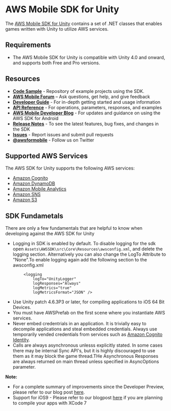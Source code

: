 # AWS Mobile SDK for Unity
The [AWS Mobile SDK for Unity](http://aws.amazon.com/mobile/sdk/) contains a set of .NET classes that enables games written with Unity to utilize AWS services. 

## Requirements

* The AWS Mobile SDK for Unity is compatible with Unity 4.0 and onward, and supports both Free and Pro versions.

## Resources
* **[Code Sample](https://github.com/awslabs/aws-sdk-unity-samples)** - Repository of example projects using the SDK.
* **[AWS Mobile Forum](https://forums.aws.amazon.com/forum.jspa?forumID=88)** – Ask questions, get help, and give feedback
* **[Developer Guide](http://docs.aws.amazon.com/mobile/sdkforunity/developerguide/)** - For in-depth getting started and usage information
* **[API Reference](http://docs.aws.amazon.com/AWSUnitySDK/latest/APIReference/)** - For operations, parameters, responses, and examples
* **[AWS Mobile Developer Blog](http://mobile.awsblog.com/)** - For updates and guidance on using the AWS SDK for Android
* **[Release Notes](https://aws.amazon.com/releasenotes/Unity)** - To see the latest features, bug fixes, and changes in the SDK
* **[Issues](https://github.com/aws/aws-sdk-unity/issues)** - Report issues and submit pull requests
* **[@awsformobile](https://twitter.com/awsformobile)** - Follow us on Twitter

## Supported AWS Services
The AWS SDK for Unity supports the following AWS services:

* [Amazon Cognito](http://aws.amazon.com/cognito/)
* [Amazon DynamoDB](http://aws.amazon.com/dynamodb/)
* [Amazon Mobile Analytics](http://aws.amazon.com/mobileanalytics/)
* [Amazon SNS](http://aws.amazon.com/sns/)
* [Amazon S3](http://aws.amazon.com/s3/)


## SDK Fundametals
There are only a few fundamentals that are helpful to know when developing against the AWS SDK for Unity
* Logging in SDK is enabled by default. To disable logging for the sdk open ``Assets\AWSSDK\src\Core\Resources\awsconfig.xml``, and delete the logging section. Alternatively you can also change the LogTo Attribute to "None".To enable logging again add the following section to the awsconfig.xml

```
        <logging
            logTo="UnityLogger"
            logResponses="Always"
            logMetrics="true"
            logMetricsFormat="JSON" />
```

* Use Unity patch 4.6.3P3 or later, for compiling applications to iOS 64 Bit Devices.
* You must have AWSPrefab on the first scene where you instantiate AWS services.
* Never embed credentrials in an application.  It is trivially easy to decompile applications and steal embedded credentials.  Always use temporarily vended credentials from services such as [Amazon Cognito Identity](http://docs.aws.amazon.com/mobile/sdkforunity/developerguide/cognito-identity.html).
* Calls are always asynchronous unlesss explicitly stated. In some cases there may be internal Sync API's, but it is highly discouraged to use them as it may block the game thread.THe Asynchronous Responses are always returned on main thread unless specified in AsyncOptions parameter.

**Note:**
 * For a complete summary of improvements since the Developer Preview, please refer to our blog post [here](http://mobile.awsblog.com/post/Tx30Z7HPU42S0IN/Improvements-in-the-AWS-Mobile-SDK-for-Unity).
 * Support for iOS9 - Please refer to our blogpost [here](https://mobile.awsblog.com/post/Tx2QM69ZE6BGTYX/Preparing-Your-Apps-for-iOS-9) if you are planning to compile your apps with XCode 7

